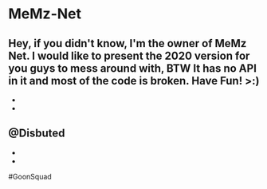 # MeMz-Net
Hey, if you didn't know, I'm the owner of MeMz Net. I would like to present the 2020 version for you guys to mess around with, BTW It has no API in it and most of the code is broken. Have Fun! >:)
-
-
-
@Disbuted
-
-
-
#GoonSquad
